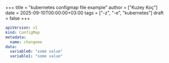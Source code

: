 +++
title = "kubernetes configmap file example"
author = ["Kuzey Koç"]
date = 2025-09-10T00:00:00+03:00
tags = ["-z", "-e", "kubernetes"]
draft = false
+++

```yaml
apiVersion: v1
kind: ConfigMap
metadata:
  name: changeme
data:
  variable0: "some value"
  variable1: "some value"
```
